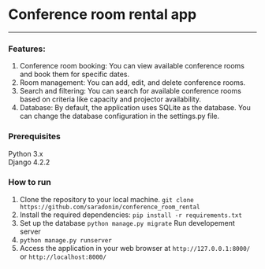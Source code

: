 # Conference room rental app #

***

### Features: ###

1. Conference room booking: You can view available conference rooms and book them for specific dates.
2. Room management: You can add, edit, and delete conference rooms.
3. Search and filtering: You can search for available conference rooms based on criteria like capacity and projector
   availability.
4. Database: By default, the application uses SQLite as the database. You can change the database configuration in the
   settings.py file.

### Prerequisites ###

Python 3.x  
Django 4.2.2

### How to run ###

1. Clone the repository to your local machine.
   ```git clone https://github.com/saradonin/conference_room_rental```
2. Install the required dependencies:
   ```pip install -r requirements.txt```
3. Set up the database
   ```python manage.py migrate```
   Run developement server
3. ```python manage.py runserver```
4. Access the application in your web browser at `http://127.0.0.1:8000/` or `http://localhost:8000/`

